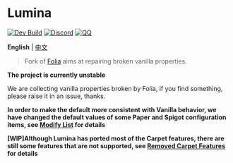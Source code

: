 Lumina 
===========

[![Dev Build](https://github.com/LeavesMC/Lumina/actions/workflows/dev-build.yml/badge.svg)](https://github.com/LeavesMC/Lumina/actions/workflows/dev-build.yml)
[![Discord](https://badgen.net/discord/online-members/5hgtU72w33?icon=discord&label=Discord&list=what)](https://discord.gg/5hgtU72w33)
[![QQ](https://img.shields.io/badge/QQ_Unofficial-815857713-blue)](http://qm.qq.com/cgi-bin/qm/qr?_wv=1027&k=nisbmnCFeEJCcYWBQ10th4Fu99XWklH4&authKey=8VlUxSdrFCIwmIpxFQIGR8%2BXvIQ2II%2Bx2JfxuQ8amr9UKgINh%2BdXjudQfc%2FIeTO5&noverify=0&group_code=815857713)

**English** | [中文](./README_ZH.md)

> Fork of [Folia](https://github.com/PaperMC/Folia) aims at repairing broken vanilla properties.

**The project is currently unstable**

We are collecting vanilla properties broken by Folia, if you find something, please raise it in an issue, thanks.

**In order to make the default more consistent with Vanilla behavior, we have changed the default values of some Paper and Spigot configuration items, see [Modify List](./DefaultModifiedConfigList.md) for details**

**[WIP]Although Lumina has ported most of the Carpet features, there are still some features that are not supported, see [Removed Carpet Features](./RemovedCarpetFeatures.md) for details**